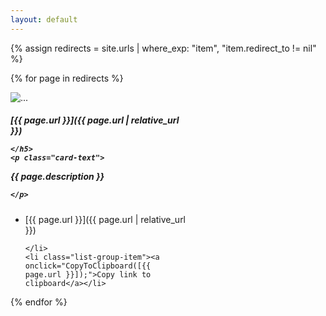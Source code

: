 ```yaml
---
layout: default
---
```


{% assign redirects = site.urls | where_exp: "item", "item.redirect_to != nil" %}

{% for page in redirects %}

<div class="card" style="width: 18rem;">
  <img src="..." class="card-img-top" alt="...">
  <div class="card-body">
    <h5 class="card-title">
      
[{{ page.url }}]({{ page.url | relative_url }})

    </h5>
    <p class="card-text">
    
{{ page.description }}

    </p>
  </div>
  <ul class="list-group list-group-flush">
    <li class="list-group-item">
      
[{{ page.url }}]({{ page.url | relative_url }})
      
    </li>
    <li class="list-group-item"><a onclick="CopyToClipboard([{{ page.url }}]);">Copy link to clipboard</a></li>
  </ul>
</div>

{% endfor %}

<script>function CopyToClipboard(parameter) {navigator.clipboard.writeText(parameter);}</script>
